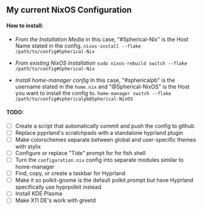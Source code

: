 ## My current NixOS Configuration

#### How to install:
- *From the Installation Media*
    in this case, "#Spherical-Nix"  is the Host Name stated in the config.
``nixos-install --flake /path/to/config#Spherical-Nix``

- *From existing NixOS installation*
``sudo nixos-rebuild switch --flake /path/to/config#Spherical-Nix``

- *Install home-manager config*
    In this case, "#sphericalpb" is the username stated in the `home.nix`
    and "@Spherical-NixOS" is the Host you want to install the config to.
``home-manager switch --flake /path/to/config#sphericalpb@Spherical-NixOS``

#### TODO:
- [ ] Create a script that automatically commit and push the config to github
- [ ] Replace pyprland's scratchpads with a standalone hyprland plugin
- [ ] Make colorschemes separate between global and user-specific themes with stylix
- [ ] Configure or replace "Tide" prompt for for fish shell
- [ ] Turn the `configuration.nix` config into separate modules similar to home-manager
- [ ] Find, copy, or create a taskbar for Hyprland
- [ ] Make it so polkit-gnome is the default polkit prompt but have Hyprland specifically use hyprpolkit instead
- [ ] Install KDE Plasma
- [ ] Make X11 DE's work with greetd
